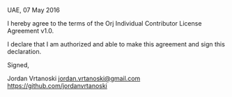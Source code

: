 UAE, 07 May 2016

I hereby agree to the terms of the Orj Individual Contributor License
Agreement v1.0.

I declare that I am authorized and able to make this agreement and sign this
declaration.

Signed,

Jordan Vrtanoski jordan.vrtanoski@gmail.com https://github.com/jordanvrtanoski
